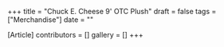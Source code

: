 +++
title = "Chuck E. Cheese 9' OTC Plush"
draft = false
tags = ["Merchandise"]
date = ""

[Article]
contributors = []
gallery = []
+++